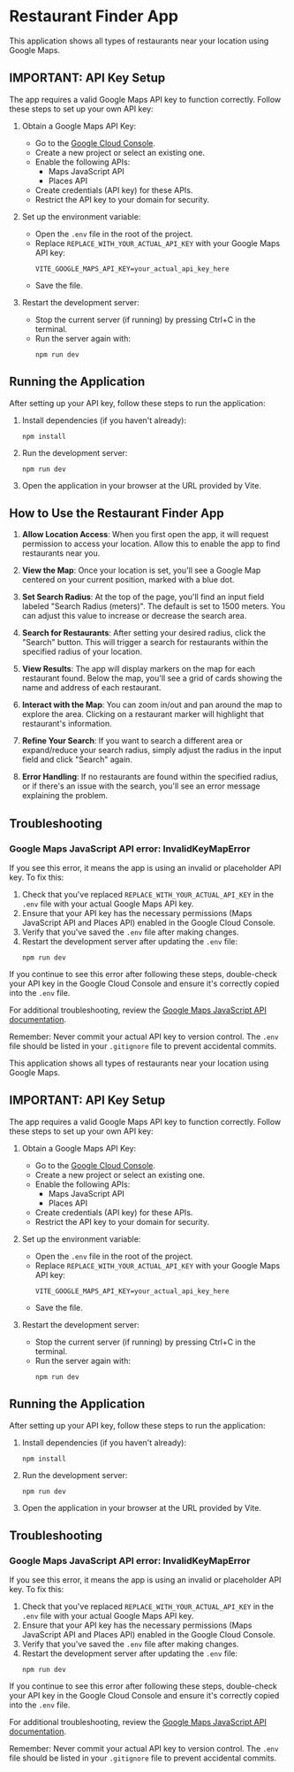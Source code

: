 
# Restaurant Finder App

This application shows all types of restaurants near your location using Google Maps.

## IMPORTANT: API Key Setup

The app requires a valid Google Maps API key to function correctly. Follow these steps to set up your own API key:

1. Obtain a Google Maps API Key:
   - Go to the [Google Cloud Console](https://console.cloud.google.com/).
   - Create a new project or select an existing one.
   - Enable the following APIs:
     - Maps JavaScript API
     - Places API
   - Create credentials (API key) for these APIs.
   - Restrict the API key to your domain for security.

2. Set up the environment variable:
   - Open the `.env` file in the root of the project.
   - Replace `REPLACE_WITH_YOUR_ACTUAL_API_KEY` with your Google Maps API key:
     ```
     VITE_GOOGLE_MAPS_API_KEY=your_actual_api_key_here
     ```
   - Save the file.

3. Restart the development server:
   - Stop the current server (if running) by pressing Ctrl+C in the terminal.
   - Run the server again with:
     ```
     npm run dev
     ```

## Running the Application

After setting up your API key, follow these steps to run the application:

1. Install dependencies (if you haven't already):
   ```
   npm install
   ```

2. Run the development server:
   ```
   npm run dev
   ```

3. Open the application in your browser at the URL provided by Vite.

## How to Use the Restaurant Finder App

1. **Allow Location Access**: When you first open the app, it will request permission to access your location. Allow this to enable the app to find restaurants near you.

2. **View the Map**: Once your location is set, you'll see a Google Map centered on your current position, marked with a blue dot.

3. **Set Search Radius**: At the top of the page, you'll find an input field labeled "Search Radius (meters)". The default is set to 1500 meters. You can adjust this value to increase or decrease the search area.

4. **Search for Restaurants**: After setting your desired radius, click the "Search" button. This will trigger a search for restaurants within the specified radius of your location.

5. **View Results**: The app will display markers on the map for each restaurant found. Below the map, you'll see a grid of cards showing the name and address of each restaurant.

6. **Interact with the Map**: You can zoom in/out and pan around the map to explore the area. Clicking on a restaurant marker will highlight that restaurant's information.

7. **Refine Your Search**: If you want to search a different area or expand/reduce your search radius, simply adjust the radius in the input field and click "Search" again.

8. **Error Handling**: If no restaurants are found within the specified radius, or if there's an issue with the search, you'll see an error message explaining the problem.

## Troubleshooting

### Google Maps JavaScript API error: InvalidKeyMapError

If you see this error, it means the app is using an invalid or placeholder API key. To fix this:

1. Check that you've replaced `REPLACE_WITH_YOUR_ACTUAL_API_KEY` in the `.env` file with your actual Google Maps API key.
2. Ensure that your API key has the necessary permissions (Maps JavaScript API and Places API) enabled in the Google Cloud Console.
3. Verify that you've saved the `.env` file after making changes.
4. Restart the development server after updating the `.env` file:
   ```
   npm run dev
   ```

If you continue to see this error after following these steps, double-check your API key in the Google Cloud Console and ensure it's correctly copied into the `.env` file.

For additional troubleshooting, review the [Google Maps JavaScript API documentation](https://developers.google.com/maps/documentation/javascript/overview).

Remember: Never commit your actual API key to version control. The `.env` file should be listed in your `.gitignore` file to prevent accidental commits.



This application shows all types of restaurants near your location using Google Maps.

## IMPORTANT: API Key Setup

The app requires a valid Google Maps API key to function correctly. Follow these steps to set up your own API key:

1. Obtain a Google Maps API Key:
   - Go to the [Google Cloud Console](https://console.cloud.google.com/).
   - Create a new project or select an existing one.
   - Enable the following APIs:
     - Maps JavaScript API
     - Places API
   - Create credentials (API key) for these APIs.
   - Restrict the API key to your domain for security.

2. Set up the environment variable:
   - Open the `.env` file in the root of the project.
   - Replace `REPLACE_WITH_YOUR_ACTUAL_API_KEY` with your Google Maps API key:
     ```
     VITE_GOOGLE_MAPS_API_KEY=your_actual_api_key_here
     ```
   - Save the file.

3. Restart the development server:
   - Stop the current server (if running) by pressing Ctrl+C in the terminal.
   - Run the server again with:
     ```
     npm run dev
     ```

## Running the Application

After setting up your API key, follow these steps to run the application:

1. Install dependencies (if you haven't already):
   ```
   npm install
   ```

2. Run the development server:
   ```
   npm run dev
   ```

3. Open the application in your browser at the URL provided by Vite.

## Troubleshooting

### Google Maps JavaScript API error: InvalidKeyMapError

If you see this error, it means the app is using an invalid or placeholder API key. To fix this:

1. Check that you've replaced `REPLACE_WITH_YOUR_ACTUAL_API_KEY` in the `.env` file with your actual Google Maps API key.
2. Ensure that your API key has the necessary permissions (Maps JavaScript API and Places API) enabled in the Google Cloud Console.
3. Verify that you've saved the `.env` file after making changes.
4. Restart the development server after updating the `.env` file:
   ```
   npm run dev
   ```

If you continue to see this error after following these steps, double-check your API key in the Google Cloud Console and ensure it's correctly copied into the `.env` file.

For additional troubleshooting, review the [Google Maps JavaScript API documentation](https://developers.google.com/maps/documentation/javascript/overview).

Remember: Never commit your actual API key to version control. The `.env` file should be listed in your `.gitignore` file to prevent accidental commits.
